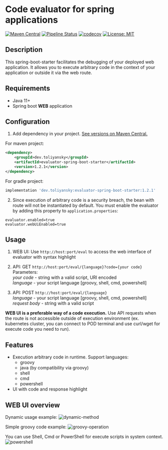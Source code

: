 # Code evaluator for spring applications

[![Maven Central](https://img.shields.io/maven-central/v/dev.toliyansky/evaluator-spring-boot-starter.svg?label=Maven%20Central)](https://search.maven.org/search?q=g:%22dev.toliyansky%22%20AND%20a:%22evaluator-spring-boot-starter%22)
[![Pipeline Status](https://gitlab.com/toliyansky/evaluator-spring-boot-starter/badges/master/pipeline.svg)](https://gitlab.com/toliyansky/evaluator-spring-boot-starter/-/commits/master)
[![codecov](https://codecov.io/gl/toliyansky/evaluator-spring-boot-starter/branch/master/graph/badge.svg?token=WP7GAC0AAQ)](https://codecov.io/gl/toliyansky/evaluator-spring-boot-starter)
[![License: MIT](https://img.shields.io/badge/License-MIT-yellow.svg)](https://opensource.org/licenses/MIT)

## Description

This spring-boot-starter facilitates the debugging of your deployed web application. It allows you to execute arbitrary code in the context of your application or outside it via the web route.

## Requirements

- Java 11+
- Spring boot __WEB__ application

## Configuration

1) Add dependency in your project. [See versions on Maven Central.](https://search.maven.org/artifact/dev.toliyansky/evaluator-spring-boot-starter)

For maven project: 
```xml
<dependency>
    <groupId>dev.toliyansky</groupId>
    <artifactId>evaluator-spring-boot-starter</artifactId>
    <version>1.2.1</version>
</dependency>
```

For gradle project:
```groovy
implementation 'dev.toliyansky:evaluator-spring-boot-starter:1.2.1'
```

2) Since execution of arbitrary code is a security breach, the bean with route will not be instantiated by default. 
   You must enable the evaluator by adding this property to ```application.properties```:

```properties
evaluator.enabled=true
evaluator.webUiEnabled=true
```

## Usage

1) WEB UI: Use ```http://host:port/eval``` to access the web interface of evaluator with syntax highlight

2) API: GET ```http://host:port/eval/{language}?code={your code}```<br>
Parameters:<br>
_your code_ - string with a valid script, URI encoded<br>
_language_ - your script language [groovy, shell, cmd, powershell] 

3) API: POST ```http://host:port/eval/{language}```<br>
_language_ - your script language [groovy, shell, cmd, powershell]<br>
_request body_ - string with a valid script

**WEB UI is a preferable way of a code execution.** Use API requests when the route is not accessible outside of execution environment (ex. kubernetes cluster, you can connect to POD terminal and use curl/wget for execute code you need to run).  

## Features

- Execution arbitrary code in runtime. Support languages:
    - groovy
    - java (by compatibility via groovy)
    - shell
    - cmd
    - powershell
- UI with code and response highlight

## WEB UI overview
Dynamic usage example:
![dynamic-method](https://i.ibb.co/5h2DX56/dinamic-method.png)

Simple groovy code example:
![groovy-operation](https://i.ibb.co/nBF5gR3/groovy-operation.png)

You can use Shell, Cmd or PowerShell for execute scripts in system context.
![powershell](https://i.ibb.co/Wx0Psg4/powershell.png)
